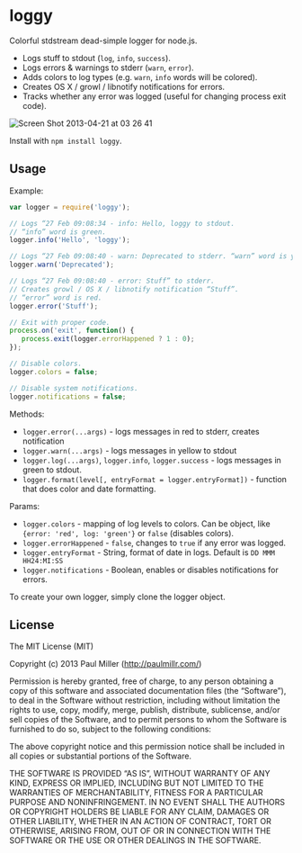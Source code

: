 # loggy

Colorful stdstream dead-simple logger for node.js.

* Logs stuff to stdout (`log`, `info`, `success`).
* Logs errors & warnings to stderr (`warn`, `error`).
* Adds colors to log types (e.g. `warn`, `info` words will be colored).
* Creates OS X / growl / libnotify notifications for errors.
* Tracks whether any error was logged (useful for changing process exit code).

![Screen Shot 2013-04-21 at 03 26 41](https://f.cloud.github.com/assets/574696/405855/2fe7271e-aa1a-11e2-8b85-347e71ac49f9.png)


Install with `npm install loggy`.

## Usage

Example:

```javascript
var logger = require('loggy');

// Logs “27 Feb 09:08:34 - info: Hello, loggy to stdout.
// “info” word is green.
logger.info('Hello', 'loggy');

// Logs “27 Feb 09:08:40 - warn: Deprecated to stderr. “warn” word is yellow.
logger.warn('Deprecated');

// Logs “27 Feb 09:08:40 - error: Stuff” to stderr.
// Creates growl / OS X / libnotify notification “Stuff”.
// “error” word is red.
logger.error('Stuff');

// Exit with proper code.
process.on('exit', function() {
   process.exit(logger.errorHappened ? 1 : 0);
});

// Disable colors.
logger.colors = false;

// Disable system notifications.
logger.notifications = false;
```

Methods:

* `logger.error(...args)` - logs messages in red to stderr, creates notification
* `logger.warn(...args)` - logs messages in yellow to stdout
* `logger.log(...args)`, `logger.info`, `logger.success` -
  logs messages in green to stdout.
* `logger.format(level[, entryFormat = logger.entryFormat])` - function that does color and date formatting.

Params:

* `logger.colors` - mapping of log levels to colors.
  Can be object, like `{error: 'red', log: 'green'}` or `false`
  (disables colors).
* `logger.errorHappened` - `false`, changes to `true` if any error was logged.
* `logger.entryFormat` - String, format of date in logs. Default is `DD MMM HH24:MI:SS`
* `logger.notifications` - Boolean, enables or disables notifications for errors.

To create your own logger, simply clone the logger object.

## License

The MIT License (MIT)

Copyright (c) 2013 Paul Miller (http://paulmillr.com/)

Permission is hereby granted, free of charge, to any person obtaining a copy
of this software and associated documentation files (the “Software”), to deal
in the Software without restriction, including without limitation the rights
to use, copy, modify, merge, publish, distribute, sublicense, and/or sell
copies of the Software, and to permit persons to whom the Software is
furnished to do so, subject to the following conditions:

The above copyright notice and this permission notice shall be included in
all copies or substantial portions of the Software.

THE SOFTWARE IS PROVIDED “AS IS”, WITHOUT WARRANTY OF ANY KIND, EXPRESS OR
IMPLIED, INCLUDING BUT NOT LIMITED TO THE WARRANTIES OF MERCHANTABILITY,
FITNESS FOR A PARTICULAR PURPOSE AND NONINFRINGEMENT. IN NO EVENT SHALL THE
AUTHORS OR COPYRIGHT HOLDERS BE LIABLE FOR ANY CLAIM, DAMAGES OR OTHER
LIABILITY, WHETHER IN AN ACTION OF CONTRACT, TORT OR OTHERWISE, ARISING FROM,
OUT OF OR IN CONNECTION WITH THE SOFTWARE OR THE USE OR OTHER DEALINGS IN
THE SOFTWARE.
